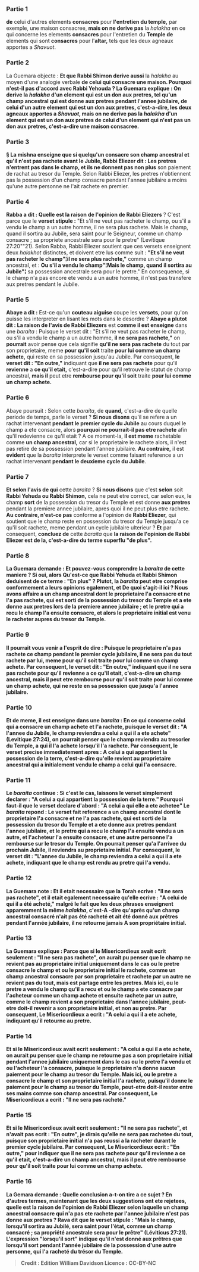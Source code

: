 
### Partie 1
<b>de</b> celui d'autres elements <b>consacres</b> pour <b>l'entretien du temple,</b> par exemple, une maison consacree, <b>mais on ne derive pas</b> la <i>halakha</i> en ce qui concerne les elements <b>consacres</b> pour l'entretien du <b>Temple de</b> elements qui sont <b>consacres</b> pour l'<b>altar,</b> tels que les deux agneaux apportes a <i>Shavuot</i>.

### Partie 2
La Guemara objecte : <b>Et que Rabbi Shimon derive aussi</b> la <i>halakha</i> au moyen d'une analogie verbale <b>de celui qui <b>consacre une maison.</b> Pourquoi n'est-il pas d'accord avec Rabbi Yehouda ? La Guemara explique : <b>On derive</b> la <i>halakha</i> d'un <b>element qui</b> est <b>un don aux pretres,</b> tel qu'un champ ancestral qui est donne aux pretres pendant l'annee jubilaire, <b>de</b> celui d'un autre <b>element qui est un don aux pretres,</b> c'est-a-dire, les deux agneaux apportes a <i>Shavuot</i>, <b>mais on ne derive pas</b> la <i>halakha</i> d'un <b>element qui est un don aux pretres de</b> celui d'un <b>element qui n'est pas un don aux pretres,</b> c'est-a-dire une maison consacree.

### Partie 3
§ La mishna enseigne que si quelqu'un consacre son champ ancestral et qu'il n'est pas rachete avant le Jubile, <b>Rabbi Eliezer dit :</b> Les pretres <b>n'entrent pas</b> dans le champ, <b>et</b> ils ne donnent pas non plus</b> son paiement de rachat au tresor du Temple. Selon Rabbi Eliezer, les pretres n'obtiennent pas la possession d'un champ consacre pendant l'annee jubilaire a moins qu'une autre personne ne l'ait rachete en premier.

### Partie 4
<b>Rabba a dit : Quelle est la raison de l'opinion de Rabbi Eliezers</b> ? C'est parce que le <b>verset stipule :</b> "Et s'il ne veut pas racheter le champ, ou s'il a vendu le champ a un autre homme, il ne sera plus rachete. Mais le champ, quand il sortira au Jubile, sera saint pour le Seigneur, comme un champ consacre ; sa propriete ancestrale sera pour le pretre" (Levitique 27:20""21). Selon Rabba, Rabbi Eliezer soutient que ces versets enseignent deux <i>halakhot</i> distinctes, et doivent etre lus comme suit : <b>"Et s'il ne veut pas racheter le champ"¦il ne sera plus rachete,"</b> comme un champ ancestral, et : <b>Ou s'il a vendu le champ"¦Mais le champ, quand il sortira au Jubile"¦</b> sa possession ancestrale sera pour le pretre." En consequence, si le champ n'a pas encore ete vendu a un autre homme, il n'est pas transfere aux pretres pendant le Jubile.

### Partie 5
<b>Abaye a dit :</b> Est-ce qu'un <b>couteau aiguise</b> coupe les <b>versets,</b> pour qu'on puisse les interpreter en lisant les mots dans le desordre ? <b>Abaye a plutot dit : La raison de l'avis de Rabbi Eliezers</b> est <b>comme il est enseigne</b> dans une <i>baraita</i> : Puisque le verset dit : "Et s'il ne veut pas racheter le champ, ou s'il a vendu le champ a un autre homme, <b>il ne sera pas rachete,"</b> on <b>pourrait</b> avoir pense que cela signifie <b>qu'il ne sera pas rachete</b> du tout par son proprietaire, meme <b>pour qu'il soit</b> traite <b>pour lui comme un champ achete,</b> qui reste en sa possession jusqu'au Jubile. Par consequent, <b>le verset dit : "En outre,"</b> indiquant que <b>il ne sera pas rachete</b> pour qu'il <b>revienne</b> a <b>ce qu'il etait,</b> c'est-a-dire pour qu'il retrouve le statut de champ ancestral, <b>mais il</b> peut etre <b>rembourse pour qu'il soit</b> traite <b>pour lui comme un champ achete.</b>

### Partie 6
Abaye poursuit : Selon cette <i>baraita</i>, de <b>quand,</b> c'est-a-dire de quelle periode de temps, parle le verset ? <b>Si nous disons</b> qu'il se refere a un rachat intervenant <b>pendant le premier cycle du Jubile</b> au cours duquel le champ a ete consacre, alors <b>pourquoi ne pourrait-il pas etre rachete</b> afin qu'il redevienne ce qu'il etait ? A ce moment-la, <b>il est meme</b> rachetable comme <b>un champ ancestral,</b> car si le proprietaire le rachete alors, il n'est pas retire de sa possession pendant l'annee jubilaire. <b>Au contraire,</b> il est <b>evident</b> que la <i>baraita</i> interprete le verset comme faisant reference a un rachat intervenant <b>pendant le deuxieme cycle du Jubile</b>.

### Partie 7
<b>Et selon l'avis de qui</b> cette <i>baraita</i> ? <b>Si nous disons</b> que c'est <b>selon</b> soit <b>Rabbi Yehuda ou Rabbi Shimon,</b> cela ne peut etre correct, car selon eux, le champ <b>sort</b> de la possession du tresor du Temple et est donne <b>aux pretres</b> pendant la premiere annee jubilaire, apres quoi il ne peut plus etre rachete. <b>Au contraire, n'est-ce pas</b> conforme a l'opinion de <b>Rabbi Eliezer,</b> qui soutient que le champ reste en possession du tresor du Temple jusqu'a ce qu'il soit rachete, meme pendant un cycle jubilaire ulterieur ? <b>Et</b> par consequent, <b>concluez de</b> cette <i>baraita</i> que <b>la raison de l'opinion de Rabbi Eliezer est <b>de la,</b> c'est-a-dire du terme superflu "de plus".

### Partie 8
La Guemara demande : <b>Et pouvez-vous comprendre</b> la <i>baraita</i> de cette maniere ? Si oui, alors <b>Qu'est-ce que Rabbi Yehuda et Rabbi Shimon deduisent de ce</b> terme : <b>"En plus" ? Plutot,</b> la <i>baraita</i> peut etre comprise conformement a leurs opinions egalement, et <b>De quoi s'agit-il ici ? </b> Nous avons affaire <b>a un <b>champ</b> ancestral dont le proprietaire l'a consacre et ne l'a pas rachete, <b>qui est sorti</b> de la possession du tresor du Temple et a ete donne <b>aux pretres</b> lors de la premiere annee jubilaire ; <b>et</b> le <b>pretre</b> qui a recu le champ l'a ensuite <b>consacre, et</b> alors le <b>proprietaire initial est venu le racheter</b> aupres du tresor du Temple.

### Partie 9
Il pourrait <b>vous venir a l'esprit de dire : </b> Puisque le proprietaire n'a pas rachete ce champ pendant le premier cycle jubilaire, <b>il ne sera pas du tout rachete</b> par lui, meme <b>pour qu'il soit</b> traite <b>pour lui comme un champ achete.</b> Par consequent, <b>le verset dit : "En outre,"</b> indiquant que <b>il ne sera pas rachete</b> pour qu'il <b>revienne</b> a <b>ce qu'il etait,</b> c'est-a-dire un champ ancestral, <b>mais il</b> peut etre <b>rembourse pour qu'il soit</b> traite <b>pour lui comme un champ achete,</b> qui ne reste en sa possession que jusqu'a l'annee jubilaire.

### Partie 10
<b>Et</b> de meme, <b>il est enseigne</b> dans une <i>baraita</i> : En ce qui concerne celui qui a consacre un champ achete et l'a rachete, puisque le verset dit : <b>"A l'annee du Jubile, le champ reviendra a celui a qui il a ete achete"</b> (Levitique 27:24), on <b>pourrait</b> penser que le champ <b>reviendra au</b> <b>tresorier du Temple, a qui il l'a achete</b> lorsqu'il l'a rachete. Par consequent, <b>le verset precise</b> immediatement apres : <b>A celui a qui appartient la possession de la terre,</b> c'est-a-dire qu'elle revient au proprietaire ancestral qui a initialement vendu le champ a celui qui l'a consacre.

### Partie 11
Le <i>baraita</i> continue : Si c'est le cas, <b>laissons</b> le verset simplement <b>declarer : "A celui a qui appartient la possession de la terre." Pourquoi</b> faut-il que <b>le verset declare</b> d'abord : <b>"A celui a qui elle a ete achetee"</b> Le <i>baraita</i> repond : Le verset fait reference a un <b>champ ancestral</b> dont le proprietaire l'a consacre et ne l'a pas rachete, <b>qui est sorti</b> de la possession du tresor du Temple et a ete donne <b>aux pretres</b> pendant l'annee jubilaire, <b>et</b> le <b>pretre</b> qui a recu le champ l'a ensuite <b>vendu</b> a un autre, <b>et</b> l'<b>acheteur</b> l'a ensuite <b>consacre, et une autre</b> personne l'a <b>rembourse</b> sur le tresor du Temple. On <b>pourrait</b> penser qu'a l'arrivee du prochain Jubile, <b>il reviendra au proprietaire initial.</b> Par consequent, <b>le verset dit :</b> "L'annee du Jubile, le champ reviendra <b>a celui</b> a qui <b>il a ete achete,</b> indiquant que le champ est rendu au pretre qui l'a vendu.

### Partie 12
La Guemara note : <b>Et</b> il etait necessaire</b> que la Torah ecrive : <b>"Il ne sera pas rachete", et</b> il <b>etait</b> egalement <b>necessaire</b> qu'elle <b>ecrive : "A celui</b> de qui <b>il a été acheté,"</b> malgré le fait que les deux phrases enseignent apparemment la même <i>halakha</i>, c'est-A -dire qu'après qu'un champ ancestral consacré n'ait pas été racheté et ait été donné aux prêtres pendant l'année jubilaire, il ne retourne jamais A son propriétaire initial.

### Partie 13
La Guemara explique : <b>Parce que si le Misericordieux avait ecrit</b> seulement : <b>"Il ne sera pas rachete"</b>, on aurait pu penser que le champ ne revient pas au proprietaire initial uniquement dans le cas ou le pretre consacre le champ et ou le proprietaire initial le rachete, <b>comme</b> un champ ancestral consacre par son proprietaire et rachete par un autre <b>ne revient pas du tout,</b> mais est partage entre les pretres. <b>Mais ici,</b> ou le pretre a vendu le champ qu'il a recu et ou le champ a ete consacre par l'acheteur comme un champ achete et ensuite rachete par un autre, <b>comme</b> le champ <b>revient</b> a son proprietaire dans l'annee jubilaire, peut-etre <b>doit-il revenir a son proprietaire initial,</b> et non au pretre. Par consequent, <b>Le Misericordieux a ecrit : "A celui</b> a qui <b>il a ete achete,</b> indiquant qu'il retourne au pretre.

### Partie 14
<b>Et si le Misericordieux avait ecrit</b> seulement : <b>"A celui</b> a qui <b>il a ete achete,</b> on aurait pu penser que le champ ne retourne pas a son proprietaire initial pendant l'annee jubilaire uniquement dans le cas ou le pretre l'a vendu et ou l'acheteur l'a consacre, <b>puisque le proprietaire n'a donne</b> aucun <b>paiement pour</b> le champ au tresor du Temple. <b>Mais ici,</b> ou le pretre a consacre le champ et son proprietaire initial l'a rachete, <b>puisqu'il donne le paiement pour</b> le champ au tresor du Temple, peut-etre <b>doit-il rester entre ses mains</b> comme son champ ancestral. Par consequent, <b>Le Misericordieux a ecrit : "Il ne sera pas racheté."</b>

### Partie 15
<b>Et si le Misericordieux avait ecrit</b> seulement : <b>"Il ne sera pas rachete", et n'avait pas ecrit : "En outre", je dirais</b> qu'elle <b>ne sera pas rachetee du tout,</b> puisque son proprietaire initial n'a pas reussi a la racheter durant le premier cycle jubilaire. Par consequent, <b>Le Misericordieux ecrit : "En outre,"</b> pour indiquer que <b>il ne sera pas rachete</b> pour qu'il <b>revienne</b> a <b>ce qu'il etait,</b> c'est-a-dire un champ ancestral, <b>mais il</b> peut etre <b>rembourse pour qu'il soit</b> traite <b>pour lui comme un champ achete.</b>

### Partie 16
La Gemara demande : <b>Quelle</b> conclusion <b>a-t-on</b> tire <b>a ce sujet ?</b> En d'autres termes, maintenant que les deux suggestions ont ete rejetees, quelle est la raison de l'opinion de Rabbi Eliezer selon laquelle un champ ancestral consacre qui n'a pas ete rachete par l'annee jubilaire n'est pas donne aux pretres ? <b>Rava dit</b> que le <b>verset stipule : "Mais le champ, lorsqu'il sortira au Jubilé,</b> sera saint pour l'ètat, comme un champ consacré ; sa propriété ancestrale sera pour le prêtre" (Léviticus 27:21). L'expression "lorsqu'il sort" indique qu'il n'est donné aux prêtres que <b>lorsqu'il sort</b> pendant l'année jubilaire <b>de la possession d'une autre</b> personne, qui l'a racheté du trésor du Temple.

>Credit : Edition William Davidson
>Licence : CC-BY-NC